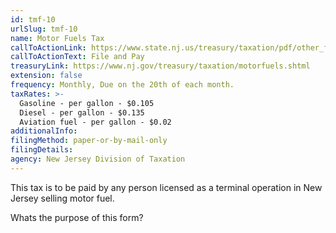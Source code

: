```yaml
---
id: tmf-10
urlSlug: tmf-10
name: Motor Fuels Tax
callToActionLink: https://www.state.nj.us/treasury/taxation/pdf/other_forms/motorfuel/tmf-10.pdf
callToActionText: File and Pay
treasuryLink: https://www.nj.gov/treasury/taxation/motorfuels.shtml
extension: false
frequency: Monthly, Due on the 20th of each month.
taxRates: >-
  Gasoline - per gallon - $0.105
  Diesel - per gallon - $0.135
  Aviation fuel - per gallon - $0.02
additionalInfo:
filingMethod: paper-or-by-mail-only
filingDetails:
agency: New Jersey Division of Taxation
---
```


This tax is to be paid by any person licensed as a terminal operation in New Jersey selling motor fuel.

Whats the purpose of this form?
